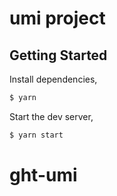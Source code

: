 # umi project

## Getting Started

Install dependencies,

```bash
$ yarn
```

Start the dev server,

```bash
$ yarn start
```
# ght-umi
